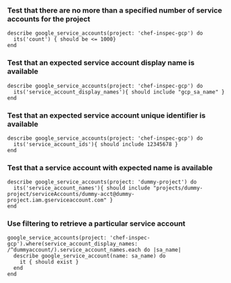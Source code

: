 ### Test that there are no more than a specified number of service accounts for the project

    describe google_service_accounts(project: 'chef-inspec-gcp') do
      its('count') { should be <= 1000}
    end

### Test that an expected service account display name is available

    describe google_service_accounts(project: 'chef-inspec-gcp') do
      its('service_account_display_names'){ should include "gcp_sa_name" }
    end
    
### Test that an expected service account unique identifier is available

    describe google_service_accounts(project: 'chef-inspec-gcp') do
      its('service_account_ids'){ should include 12345678 }
    end    

### Test that a service account with expected name is available

    describe google_service_accounts(project: 'dummy-project') do
      its('service_account_names'){ should include "projects/dummy-project/serviceAccounts/dummy-acct@dummy-project.iam.gserviceaccount.com" }
    end

### Use filtering to retrieve a particular service account

    google_service_accounts(project: 'chef-inspec-gcp').where(service_account_display_names: /^dummyaccount/).service_account_names.each do |sa_name|
      describe google_service_account(name: sa_name) do
        it { should exist }
      end
    end